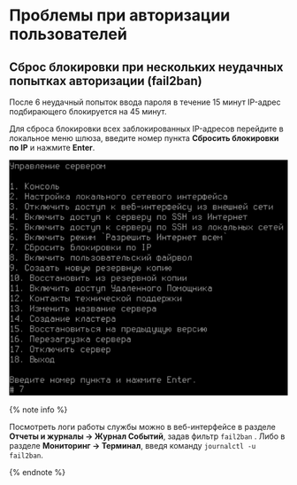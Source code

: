 # Проблемы при авторизации пользователей

## Сброс блокировки при нескольких неудачных попытках авторизации (fail2ban)

После 6 неудачный попыток ввода пароля в течение 15 минут IP-адрес подбирающего блокируется на 45 минут.

Для сброса блокировки всех заблокированных IP-адресов перейдите в локальное меню шлюза, введите номер пункта **Сбросить блокировки по IP** и нажмите **Enter**.

![](../../_images/authorization.png)

{% note info %}

Посмотреть логи работы службы можно в веб-интерфейсе в разделе **Отчеты и журналы -> Журнал Событий**, задав фильтр `fail2ban` . Либо в разделе **Мониторинг -> Терминал**, введя команду `journalctl -u fail2ban`.

{% endnote %}


